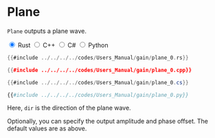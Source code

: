 # Plane

`Plane` outputs a plane wave.

<div class="tabs">
<input id="rust_tab_api" type="radio" class="tab" name="tab_api" checked>
<label class="tab_item" n=4 for="rust_tab_api">Rust</label>
<input id="cpp_tab_api" type="radio" class="tab" name="tab_api">
<label class="tab_item" n=4 for="cpp_tab_api">C++</label>
<input id="cs_tab_api" type="radio" class="tab" name="tab_api">
<label class="tab_item" n=4 for="cs_tab_api">C#</label>
<input id="python_tab_api" type="radio" class="tab" name="tab_api">
<label class="tab_item" n=4 for="python_tab_api">Python</label>

```rust
{{#include ../../../../codes/Users_Manual/gain/plane_0.rs}}
```

```cpp
{{#include ../../../../codes/Users_Manual/gain/plane_0.cpp}}
```

```cs
{{#include ../../../../codes/Users_Manual/gain/plane_0.cs}}
```

```python
{{#include ../../../../codes/Users_Manual/gain/plane_0.py}}
```
</div>

Here, `dir` is the direction of the plane wave.

Optionally, you can specify the output amplitude and phase offset.
The default values are as above.
